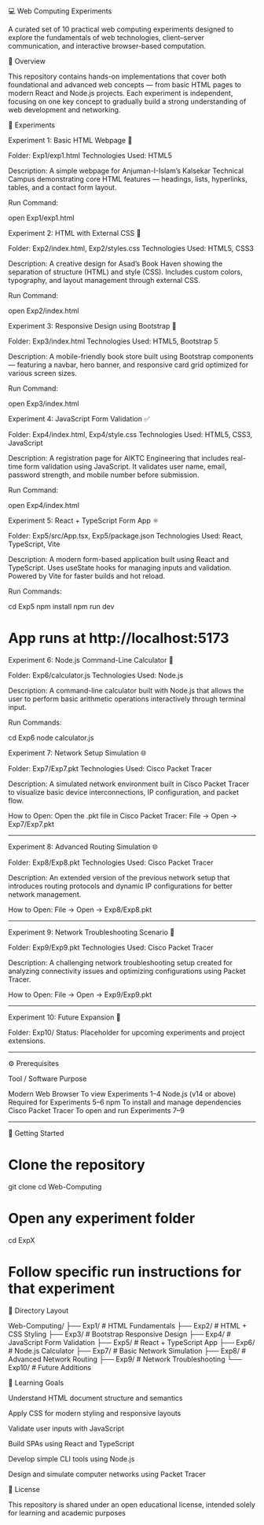 💻 Web Computing Experiments

A curated set of 10 practical web computing experiments designed to explore the fundamentals of web technologies, client–server communication, and interactive browser-based computation.



📘 Overview

This repository contains hands-on implementations that cover both foundational and advanced web concepts — from basic HTML pages to modern React and Node.js projects.
Each experiment is independent, focusing on one key concept to gradually build a strong understanding of web development and networking.


🧪 Experiments

Experiment 1: Basic HTML Webpage 📄

Folder: Exp1/exp1.html
Technologies Used: HTML5

Description:
A simple webpage for Anjuman-I-Islam’s Kalsekar Technical Campus demonstrating core HTML features — headings, lists, hyperlinks, tables, and a contact form layout.

Run Command:

open Exp1/exp1.html


Experiment 2: HTML with External CSS 🎨

Folder: Exp2/index.html, Exp2/styles.css
Technologies Used: HTML5, CSS3

Description:
A creative design for Asad’s Book Haven showing the separation of structure (HTML) and style (CSS). Includes custom colors, typography, and layout management through external CSS.

Run Command:

open Exp2/index.html


Experiment 3: Responsive Design using Bootstrap 📱

Folder: Exp3/index.html
Technologies Used: HTML5, Bootstrap 5

Description:
A mobile-friendly book store built using Bootstrap components — featuring a navbar, hero banner, and responsive card grid optimized for various screen sizes.

Run Command:

open Exp3/index.html


Experiment 4: JavaScript Form Validation ✅

Folder: Exp4/index.html, Exp4/style.css
Technologies Used: HTML5, CSS3, JavaScript

Description:
A registration page for AIKTC Engineering that includes real-time form validation using JavaScript. It validates user name, email, password strength, and mobile number before submission.

Run Command:

open Exp4/index.html



Experiment 5: React + TypeScript Form App ⚛️

Folder: Exp5/src/App.tsx, Exp5/package.json
Technologies Used: React, TypeScript, Vite

Description:
A modern form-based application built using React and TypeScript. Uses useState hooks for managing inputs and validation. Powered by Vite for faster builds and hot reload.

Run Commands:

cd Exp5
npm install
npm run dev
# App runs at http://localhost:5173



Experiment 6: Node.js Command-Line Calculator 🧮

Folder: Exp6/calculator.js
Technologies Used: Node.js

Description:
A command-line calculator built with Node.js that allows the user to perform basic arithmetic operations interactively through terminal input.

Run Commands:

cd Exp6
node calculator.js




Experiment 7: Network Setup Simulation 🌐

Folder: Exp7/Exp7.pkt
Technologies Used: Cisco Packet Tracer

Description:
A simulated network environment built in Cisco Packet Tracer to visualize basic device interconnections, IP configuration, and packet flow.

How to Open:
Open the .pkt file in Cisco Packet Tracer:
File → Open → Exp7/Exp7.pkt


---

Experiment 8: Advanced Routing Simulation 🌐

Folder: Exp8/Exp8.pkt
Technologies Used: Cisco Packet Tracer

Description:
An extended version of the previous network setup that introduces routing protocols and dynamic IP configurations for better network management.

How to Open:
File → Open → Exp8/Exp8.pkt


---

Experiment 9: Network Troubleshooting Scenario 🧩

Folder: Exp9/Exp9.pkt
Technologies Used: Cisco Packet Tracer

Description:
A challenging network troubleshooting setup created for analyzing connectivity issues and optimizing configurations using Packet Tracer.

How to Open:
File → Open → Exp9/Exp9.pkt


---

Experiment 10: Future Expansion 🚧

Folder: Exp10/
Status: Placeholder for upcoming experiments and project extensions.


---

⚙️ Prerequisites

Tool / Software	Purpose

Modern Web Browser	To view Experiments 1–4
Node.js (v14 or above)	Required for Experiments 5–6
npm	To install and manage dependencies
Cisco Packet Tracer	To open and run Experiments 7–9



---

🚀 Getting Started

# Clone the repository
git clone <repository-url>
cd Web-Computing

# Open any experiment folder
cd ExpX

# Follow specific run instructions for that experiment



📁 Directory Layout

Web-Computing/
├── Exp1/    # HTML Fundamentals
├── Exp2/    # HTML + CSS Styling
├── Exp3/    # Bootstrap Responsive Design
├── Exp4/    # JavaScript Form Validation
├── Exp5/    # React + TypeScript App
├── Exp6/    # Node.js Calculator
├── Exp7/    # Basic Network Simulation
├── Exp8/    # Advanced Network Routing
├── Exp9/    # Network Troubleshooting
└── Exp10/   # Future Additions



🎯 Learning Goals

Understand HTML document structure and semantics

Apply CSS for modern styling and responsive layouts

Validate user inputs with JavaScript

Build SPAs using React and TypeScript

Develop simple CLI tools using Node.js

Design and simulate computer networks using Packet Tracer




📄 License

This repository is shared under an open educational license, intended solely for learning and academic purposes
